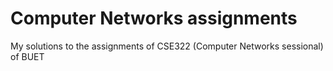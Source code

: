 # Computer Networks assignments
My solutions to the assignments of CSE322 (Computer Networks sessional) of BUET
